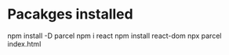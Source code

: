 # Pacakges installed

npm install -D parcel
npm i react
npm install react-dom
npx parcel index.html
